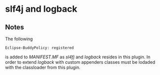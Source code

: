 slf4j and logback
=================

Notes
-----

The following

    Eclipse-BuddyPolicy: registered

is added to _MANIFEST.MF_ as _sl4fj_ and _logback_ resides in this plugin. In order to extend _logback_ with custom appenders
classes must be lodaded with the classloader from this plugin.
